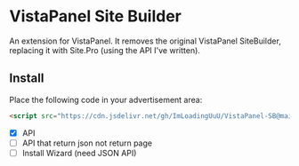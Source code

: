 # VistaPanel Site Builder
An extension for VistaPanel. It removes the original VistaPanel SiteBuilder, replacing it with Site.Pro (using the API I've written).
## Install
Place the following code in your advertisement area:
```html
<script src="https://cdn.jsdelivr.net/gh/ImLoadingUuU/VistaPanel-SB@main/index.js" type="text/javascript" async></script>
```
- [x] API
- [ ] API that return json not return page
- [ ] Install Wizard (need JSON API)
